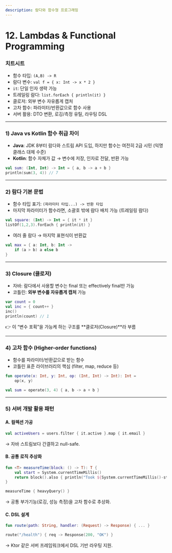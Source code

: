 ```yaml
---
description: 람다와 함수형 프로그래밍
---
```


# 12. Lambdas & Functional Programming

### 치트시트

* 함수 타입: `(A,B) -> R`
* 람다 변수: `val f = { x: Int -> x * 2 }`
* `it`: 단일 인자 생략 가능
* 트레일링 람다: `list.forEach { println(it) }`
* 클로저: 외부 변수 자유롭게 캡처
* 고차 함수: 파라미터/반환값으로 함수 사용
* 서버 활용: DTO 변환, 로깅/측정 유틸, 라우팅 DSL

***

### 1) Java vs Kotlin 함수 취급 차이

* **Java**: JDK 8부터 람다와 스트림 API 도입, 하지만 함수는 여전히 2급 시민 (익명 클래스 대체 수준)
* **Kotlin**: 함수 자체가 값 → 변수에 저장, 인자로 전달, 반환 가능

```kotlin
val sum: (Int, Int) -> Int = { a, b -> a + b }
println(sum(3, 4)) // 7
```

***

### 2) 람다 기본 문법

* 함수 타입 표기: `(파라미터 타입...) -> 반환 타입`
* 마지막 파라미터가 함수라면, 소괄호 밖에 람다 배치 가능 (트레일링 람다)

```kotlin
val square: (Int) -> Int = { it * it }
listOf(1,2,3).forEach { println(it) }
```

* 여러 줄 람다 → 마지막 표현식이 반환값

```kotlin
val max = { a: Int, b: Int ->
    if (a > b) a else b
}
```

***

### 3) Closure (클로저)

* 자바: 람다에서 사용할 변수는 final 또는 effectively final만 가능
* 코틀린: **외부 변수를 자유롭게 캡처** 가능

```kotlin
var count = 0
val inc = { count++ }
inc()
println(count) // 1
```

👉 이 “변수 포획”을 가능케 하는 구조를 \*\*클로저(Closure)\*\*라 부름

***

### 4) 고차 함수 (Higher-order functions)

* 함수를 파라미터/반환값으로 받는 함수
* 코틀린 표준 라이브러리의 핵심 (filter, map, reduce 등)

```kotlin
fun operate(x: Int, y: Int, op: (Int, Int) -> Int): Int =
    op(x, y)

val sum = operate(3, 4) { a, b -> a + b }
```

***

### 5) 서버 개발 활용 패턴

#### A. 컬렉션 가공

```kotlin
val activeUsers = users.filter { it.active }.map { it.email }
```

→ 자바 스트림보다 간결하고 null-safe.

#### B. 공통 로직 추상화

```kotlin
fun <T> measureTime(block: () -> T): T {
    val start = System.currentTimeMillis()
    return block().also { println("Took ${System.currentTimeMillis()-start}ms") }
}

measureTime { heavyQuery() }
```

→ 공통 부가기능(로깅, 성능 측정)을 고차 함수로 추상화.

#### C. DSL 설계

```kotlin
fun route(path: String, handler: (Request) -> Response) { ... }

route("/health") { req -> Response(200, "OK") }
```

→ Ktor 같은 서버 프레임워크에서 DSL 기반 라우팅 지원.
